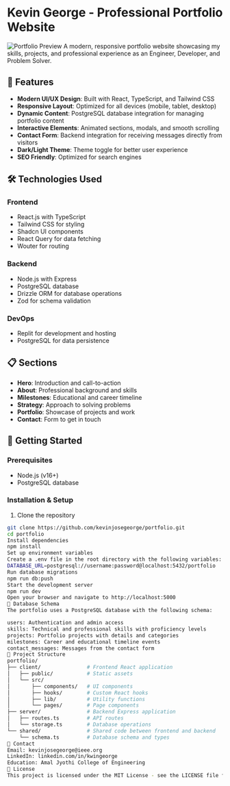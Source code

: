 # Kevin George - Professional Portfolio Website
![Portfolio Preview](/screenshot.png)
A modern, responsive portfolio website showcasing my skills, projects, and professional experience as an Engineer, Developer, and Problem Solver.
## 🌟 Features
- **Modern UI/UX Design**: Built with React, TypeScript, and Tailwind CSS
- **Responsive Layout**: Optimized for all devices (mobile, tablet, desktop)
- **Dynamic Content**: PostgreSQL database integration for managing portfolio content
- **Interactive Elements**: Animated sections, modals, and smooth scrolling
- **Contact Form**: Backend integration for receiving messages directly from visitors
- **Dark/Light Theme**: Theme toggle for better user experience
- **SEO Friendly**: Optimized for search engines
## 🛠️ Technologies Used
### Frontend
- React.js with TypeScript
- Tailwind CSS for styling
- Shadcn UI components
- React Query for data fetching
- Wouter for routing
### Backend
- Node.js with Express
- PostgreSQL database
- Drizzle ORM for database operations
- Zod for schema validation
### DevOps
- Replit for development and hosting
- PostgreSQL for data persistence
## 📋 Sections
- **Hero**: Introduction and call-to-action
- **About**: Professional background and skills
- **Milestones**: Educational and career timeline
- **Strategy**: Approach to solving problems
- **Portfolio**: Showcase of projects and work
- **Contact**: Form to get in touch
## 🚀 Getting Started
### Prerequisites
- Node.js (v16+)
- PostgreSQL database
### Installation & Setup
1. Clone the repository
```bash
git clone https://github.com/kevinjosegeorge/portfolio.git
cd portfolio
Install dependencies
npm install
Set up environment variables
Create a .env file in the root directory with the following variables:
DATABASE_URL=postgresql://username:password@localhost:5432/portfolio
Run database migrations
npm run db:push
Start the development server
npm run dev
Open your browser and navigate to http://localhost:5000
📝 Database Schema
The portfolio uses a PostgreSQL database with the following schema:

users: Authentication and admin access
skills: Technical and professional skills with proficiency levels
projects: Portfolio projects with details and categories
milestones: Career and educational timeline events
contact_messages: Messages from the contact form
🔧 Project Structure
portfolio/
├── client/               # Frontend React application
│   ├── public/           # Static assets
│   └── src/
│       ├── components/   # UI components
│       ├── hooks/        # Custom React hooks
│       ├── lib/          # Utility functions
│       └── pages/        # Page components
├── server/               # Backend Express application
│   ├── routes.ts         # API routes
│   └── storage.ts        # Database operations
└── shared/               # Shared code between frontend and backend
    └── schema.ts         # Database schema and types
📱 Contact
Email: kevinjosegeorge@ieee.org
LinkedIn: linkedin.com/in/kwingeorge
Education: Amal Jyothi College of Engineering
📄 License
This project is licensed under the MIT License - see the LICENSE file for details.
